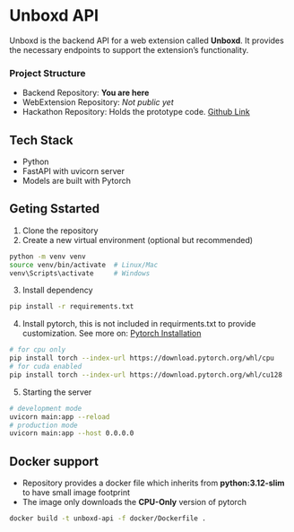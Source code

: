 
# Unboxd API
Unboxd is the backend API for a web extension called **Unboxd**. It provides the necessary endpoints to support the extension’s functionality.

### Project Structure
- Backend Repository: **You are here**
- WebExtension Repository: *Not public yet*
- Hackathon Repository: Holds the prototype code. [Github Link](https://github.com/nisooom/generics)


## Tech Stack
- Python
- FastAPI with uvicorn server
- Models are built with Pytorch


## Geting Sstarted

1. Clone the repository
2. Create a new virtual environment (optional but recommended)
```bash
python -m venv venv
source venv/bin/activate  # Linux/Mac
venv\Scripts\activate     # Windows
```
3. Install dependency
```bash
pip install -r requirements.txt
```
4. Install pytorch, this is not included in requirments.txt to provide customization. See more on: [Pytorch Installation](https://docs.pytorch.org/get-started/locally)
```bash
# for cpu only
pip install torch --index-url https://download.pytorch.org/whl/cpu
# for cuda enabled
pip install torch --index-url https://download.pytorch.org/whl/cu128
```
5. Starting the server
```bash
# development mode
uvicorn main:app --reload
# production mode
uvicorn main:app --host 0.0.0.0
```

## Docker support
- Repository provides a docker file which inherits from **python:3.12-slim** to have small image footprint
- The image only downloads the **CPU-Only** version of pytorch
```bash
docker build -t unboxd-api -f docker/Dockerfile .
```
